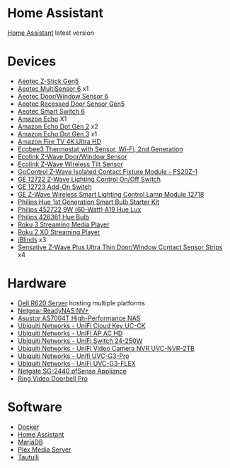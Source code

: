 # Home Assistant

[Home Assistant](https://homeassistant.io) latest version

# Devices
* [Aeotec Z-Stick Gen5](https://amzn.to/2NoERka)
* [Aeotec MultiSensor 6](https://amzn.to/30cBdRd) x1
* [Aeotec Door/Window Sensor 6](https://amzn.to/31BQo2W)
* [Aeotec Recessed Door Sensor Gen5](https://amzn.to/31CCNZw)
* [Aeotec Smart Switch 6](https://amzn.to/2NninA8)
* [Amazon Echo](https://amzn.to/30yv5hs) X1
* [Amazon Echo Dot Gen 2](https://amzn.to/30snukx) x2
* [Amazon Echo Dot Gen 3](https://amzn.to/2OdcpRY) x1
* [Amazon Fire TV 4K Ultra HD](https://amzn.to/2OeuM95)
* [Ecobee3 Thermostat with Sensor, Wi-Fi, 2nd Generation](https://amzn.to/2M0AloZ)
* [Ecolink Z-Wave Door/Window Sensor](https://amzn.to/30sh7xP)
* [Ecolink Z-Wave Wireless Tilt Sensor](https://amzn.to/30A41yh)
* [GoControl Z-Wave Isolated Contact Fixture Module - FS20Z-1](https://amzn.to/31xO8tO)
* [GE 12722 Z-Wave Lighting Control On/Off Switch](https://amzn.to/2Qk1jNS)
* [GE 12723 Add-On Switch](https://amzn.to/30b2in1)
* [GE Z-Wave Wireless Smart Lighting Control Lamp Module 12718 ](https://amzn.to/31CD8LM)
* [Philips Hue 1st Generation Smart Bulb Starter Kit](https://amzn.to/2LEm81Z)
* [Philips 452722 9W (60-Watt) A19 Hue Lux](https://amzn.to/2NpH27i)
* [Philips 426361 Hue Bulb](https://amzn.to/34VDsHr)
* [Roku 3 Streaming Media Player](https://amzn.to/2LBZojd)
* [Roku 2 XD Streaming Player](https://amzn.to/30d27Zl)
* [iBlinds](https://myiblinds.com/) x3
* [Sensative Z-Wave Plus Ultra Thin Door/Window Contact Sensor Strips](https://amzn.to/32VRYNI) x4


# Hardware
* [Dell R620 Server](https://www.dell.com/en-us/work/shop/cty/poweredge-r620-rack-server/spd/poweredge-r620) hosting multiple platforms
* [Netgear ReadyNAS NV+](https://amzn.to/2O7XvfP)
* [Asustor AS7004T High-Performance NAS](https://amzn.to/32VqirU)
* [Ubiquiti Networks - UniFi Cloud Key UC-CK](https://amzn.to/34Y5uSs)
* [Ubiquiti Networks - UniFi AP AC HD](https://amzn.to/31CvK2K)
* [Ubiquiti Networks - UniFi Switch 24-250W](https://amzn.to/31yNT1q)
* [Ubiquiti Networks - UniFi Video Camera NVR UVC-NVR-2TB](https://amzn.to/2QhUbBD)
* [Ubiquiti Networks - Unifi UVC-G3-Pro](https://amzn.to/2QzALs7)
* [Ubiquiti Networks - UniFi UVC-G3-FLEX](https://amzn.to/34X0T3d)
* [Netgate SG-2440 pfSense Appliance](https://www.netgate.com/solutions/pfsense/sg-2440.html)
* [Ring Video Doorbell Pro](https://amzn.to/2LH0nPf)

# Software
* [Docker](https://docker.com)
* [Home Assistant](https://homeassistant.io)
* [MariaDB](https://mariadb.org)
* [Plex Media Server](https://plex.tv)
* [Tautulli](https://tautulli.com)

